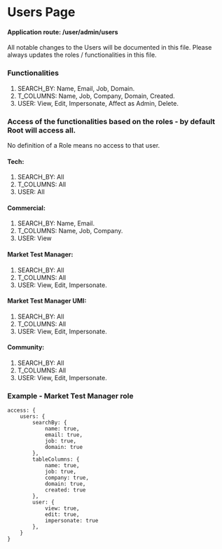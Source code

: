 # Users Page

#### Application route: /user/admin/users

All notable changes to the Users will be documented in this file. 
Please always updates the roles / functionalities in this file. 

### Functionalities

1. SEARCH_BY: Name, Email, Job, Domain.
2. T_COLUMNS: Name, Job, Company, Domain, Created.   
3. USER: View, Edit, Impersonate, Affect as Admin, Delete. 

### Access of the functionalities based on the roles - by default Root will access all.

No definition of a Role means no access to that user.

#### Tech:

1. SEARCH_BY: All
2. T_COLUMNS: All
3. USER: All

#### Commercial:

1. SEARCH_BY: Name, Email.
2. T_COLUMNS: Name, Job, Company.
3. USER: View

#### Market Test Manager:

1. SEARCH_BY: All
2. T_COLUMNS: All
3. USER: View, Edit, Impersonate.

#### Market Test Manager UMI:

1. SEARCH_BY: All
2. T_COLUMNS: All
3. USER: View, Edit, Impersonate.

#### Community:

1. SEARCH_BY: All
2. T_COLUMNS: All
3. USER: View, Edit, Impersonate.

### Example - Market Test Manager role

```
access: { 
    users: { 
        searchBy: { 
            name: true, 
            email: true, 
            job: true, 
            domain: true
        }, 
        tableColumns: { 
            name: true, 
            job: true, 
            company: true, 
            domain: true, 
            created: true 
        }, 
        user: { 
            view: true, 
            edit: true, 
            impersonate: true
        },
    } 
}

```
